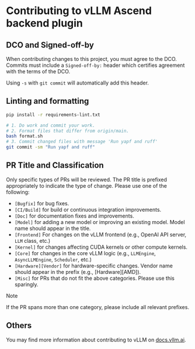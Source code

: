 # Contributing to vLLM Ascend backend plugin

## DCO and Signed-off-by

When contributing changes to this project, you must agree to the DCO. Commits must include a `Signed-off-by:` header which certifies agreement with the terms of the DCO.

Using `-s` with `git commit` will automatically add this header.

## Linting and formatting

```bash
pip install -r requirements-lint.txt

# 1. Do work and commit your work.
# 2. Format files that differ from origin/main.
bash format.sh
# 3. Commit changed files with message 'Run yapf and ruff'
git commit -sm "Run yapf and ruff"
```

## PR Title and Classification

Only specific types of PRs will be reviewed. The PR title is prefixed appropriately to indicate the type of change. Please use one of the following:

- `[Bugfix]` for bug fixes.
- `[CI/Build]` for build or continuous integration improvements.
- `[Doc]` for documentation fixes and improvements.
- `[Model]` for adding a new model or improving an existing model. Model name should appear in the title.
- `[Frontend]` For changes on the vLLM frontend (e.g., OpenAI API server, `LLM` class, etc.)
- `[Kernel]` for changes affecting CUDA kernels or other compute kernels.
- `[Core]` for changes in the core vLLM logic (e.g., `LLMEngine`, `AsyncLLMEngine`, `Scheduler`, etc.)
- `[Hardware][Vendor]` for hardware-specific changes. Vendor name should appear in the prefix (e.g., [Hardware][AMD]).
- `[Misc]` for PRs that do not fit the above categories. Please use this sparingly.

> [!NOTE]
> If the PR spans more than one category, please include all relevant prefixes.

## Others

You may find more information about contributing to vLLM on [<u>docs.vllm.ai</u>](https://docs.vllm.ai/en/latest/contributing/overview.html).
